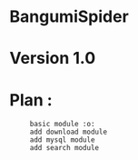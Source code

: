 # BangumiSpider
# Version 1.0

# Plan : 
         basic module :o:
         add download module
         add mysql module
         add search module
